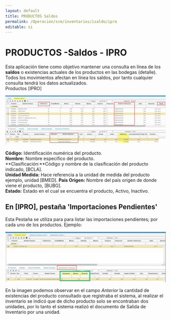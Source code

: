```yaml
---
layout: default
title: PRODUCTOS Saldos
permalink: /Operacion/scm/inventarios/isaldo/ipro
editable: si
---
```


# PRODUCTOS -Saldos - IPRO

Esta aplicación tiene como objetivo mantener una consulta en línea de los **saldos** o existencias actuales de los productos en las bodegas (detalle). Todos los movimientos afectan en línea los saldos, por tanto cualquier consulta tendrá los datos actualizados.  
Productos [IPRO]  


![](ipro1.png)

**Código:**       Identificación numérica del producto.                        
**Nombre:**       Nombre especifico del producto.                        
**Clasificación:**Código y nombre de la clasificación del producto indicado, [BCLA].                        
**Unidad Medida:** Hace referencia a la unidad de medida del producto ejemplo, unidad [BMED].
**País Origen:**  Nombre del país origen de donde viene el producto, [BUBG].  
**Estado:**       Estado en el cual se encuentra el producto, Activo, Inactivo.  



## En [IPRO], pestaña 'Importaciones Pendientes'
Esta Pestaña se utiliza para para listar las importaciones pendientes; por cada uno de los productos.
Ejemplo:


![](ipro2.png)

En la imagen podemos observar en el campo _Anterior_ la cantidad de existencias del producto consultado que registraba el sistema, al realizar el inventario se indicó que de dicho producto solo se encontraban dos unidades, por lo tanto el sistema realizó el documento de Salida de Inventario por una unidad.  







